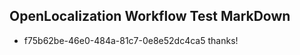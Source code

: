 ## OpenLocalization Workflow Test MarkDown
* f75b62be-46e0-484a-81c7-0e8e52dc4ca5 thanks!

<!--HONumber=Jul16_HO3-->


